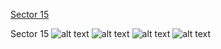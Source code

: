 [Sector 15](#sector15)

<a name = "sector15"></a>
Sector 15
![alt text](/images/Kepler-448_Sector_15/Kepler-448_Sector_15_a_TimeSeries.png)
![alt text](/images/Kepler-448_Sector_15/Kepler-448_Sector_15_b_FoldedLightCurve.png)
![alt text](/images/Kepler-448_Sector_15/Kepler-448_Sector_15_b_IndividualTransitsWithFit.png)
![alt text](/images/Kepler-448_Sector_15/Kepler-448_Sector_15_c_TimingResiduals.png)

